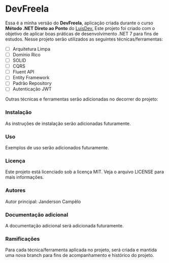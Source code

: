 # DevFreela
Essa é a minha versão do **DevFreela**, aplicação criada durante o curso **Método .NET Direto ao Ponto** do [LuisDev.](https://www.luisdev.com.br/cursos-e-mentorias/) 
Este projeto foi criado com o objetivo de aplicar boas práticas de desenvolvimento .NET 7 para fins de estudos.
Nesse projeto serão utilizados as seguintes técnicas/ferramentas:
- [ ] Arquitetura Limpa
- [ ] Domínio Rico
- [ ] SOLID
- [ ] CQRS
- [ ] Fluent API
- [ ] Entity Framework
- [ ] Padrão Repository
- [ ] Autenticação JWT

Outras técnicas e ferramentas serão adicionadas no decorrer do projeto:

### Instalação
As instruções de instalação serão adicionadas futuramente.

### Uso
Exemplos de uso serão adicionados futuramente.

### Licença
Este projeto está licenciado sob a licença MIT. Veja o arquivo LICENSE para mais informações.

### Autores
Autor principal: Janderson Campêlo

### Documentação adicional
A documentação adicional será adicionada futuramente.

### Ramificações
Para cada técnica/ferramenta aplicada no projeto, será criada e mantida uma nova branch para fins de acompanhamento e histórico do projeto.




